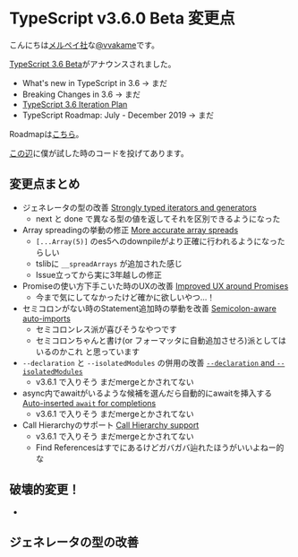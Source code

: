 # TypeScript v3.6.0 Beta 変更点

こんにちは[メルペイ社](https://www.merpay.com/)な[@vvakame](https://twitter.com/vvakame)です。

[TypeScript 3.6 Beta](https://devblogs.microsoft.com/typescript/announcing-typescript-3-6-beta/)がアナウンスされました。

* What's new in TypeScript in 3.6 → まだ <!-- https://github.com/Microsoft/TypeScript/wiki/What's-new-in-TypeScript#typescript-36 -->
* Breaking Changes in 3.6 → まだ <!-- https://github.com/Microsoft/TypeScript/wiki/Breaking-Changes#typescript-35 -->
* [TypeScript 3.6 Iteration Plan](https://github.com/microsoft/TypeScript/issues/31639)
* TypeScript Roadmap: July - December 2019 → まだ <!-- https://github.com/Microsoft/TypeScript/issues/29288 -->

Roadmapは[こちら](https://github.com/Microsoft/TypeScript/wiki/Roadmap#36-august-2019)。

[この辺](https://github.com/vvakame/til/tree/master/typescript/v3.6.0-rc)に僕が試した時のコードを投げてあります。

## 変更点まとめ

* ジェネレータの型の改善 [Strongly typed iterators and generators](https://github.com/Microsoft/TypeScript/issues/2983)
    * next と done で異なる型の値を返してそれを区別できるようになった
* Array spreadingの挙動の修正 [More accurate array spreads](https://github.com/microsoft/TypeScript/pull/31166)
    * `[...Array(5)]` のes5へのdownpileがより正確に行われるようになったらしい
    * tslibに `__spreadArrays` が追加された感じ
    * Issue立ってから実に3年越しの修正
* Promiseの使い方下手こいた時のUXの改善 [Improved UX around Promises](https://github.com/microsoft/TypeScript/issues/30646)
    * 今まで気にしてなかったけど確かに欲しいやつ…！
* セミコロンがない時のStatement追加時の挙動を改善 [Semicolon-aware auto-imports](https://github.com/microsoft/TypeScript/issues/19882)
    * セミコロンレス派が喜びそうなやつです
    * セミコロンちゃんと書け(or フォーマッタに自動追加させろ)派としてはいるのかこれ と思っています
* `--declaration` と `--isolatedModules` の併用の改善 [`--declaration` and `--isolatedModules`](https://github.com/Microsoft/TypeScript/issues/29490)
    * v3.6.1 で入りそう まだmergeとかされてない
* async内でawaitがいるような候補を選んだら自動的にawaitを挿入する [Auto-inserted `await` for completions](https://github.com/microsoft/TypeScript/issues/31450)
    * v3.6.1 で入りそう まだmergeとかされてない
* Call Hierarchyのサポート [Call Hierarchy support](https://github.com/microsoft/TypeScript/issues/31863)
    * v3.6.1 で入りそう まだmergeとかされてない
    * Find Referencesはすでにあるけどガバガバ辿れたほうがいいよねー的な

## 破壊的変更！

* 

## ジェネレータの型の改善
